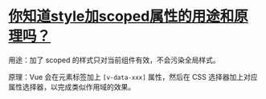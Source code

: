 # [你知道style加scoped属性的用途和原理吗？](https://github.com/haizlin/fe-interview/issues/506)

用途：加了 scoped 的样式只对当前组件有效，不会污染全局样式。

原理：Vue 会在元素标签加上 `[v-data-xxx]` 属性，然后在 CSS 选择器加上对应属性选择器，以完成类似作用域的效果。
